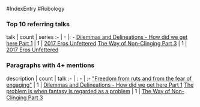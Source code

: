 #IndexEntry #Robology

### Top 10 referring talks
talk | count | series
:- | - |: -
<a data-href="Dilemmas and Delineations - How did we get here Part 1" href="Dilemmas+and+Delineations+-+How+did+we+get+here+Part+1" class="internal-link">Dilemmas and Delineations - How did we get here Part 1</a> | 1 | <a data-href="2017 Eros Unfettered" href="2017+Eros+Unfettered" class="internal-link">2017 Eros Unfettered</a>
<a data-href="The Way of Non-Clinging Part 3" href="The+Way+of+Non-Clinging+Part+3" class="internal-link">The Way of Non-Clinging Part 3</a> | 1 | <a data-href="2017 Eros Unfettered" href="2017+Eros+Unfettered" class="internal-link">2017 Eros Unfettered</a>

### Paragraphs with 4+ mentions
description | count | talk
:- | : - | :-
<a aria-label-position="top" aria-label="Dilemmas and Delineations - How did we get here Part 1 > Freedom from ruts and from the fear of engaging" data-href="Dilemmas and Delineations - How did we get here Part 1#Freedom from ruts and from the fear of engaging" href="Dilemmas+and+Delineations+-+How+did+we+get+here+Part+1#%22Freedom+from+ruts+and+from+the+fear+of+engaging%22" class="internal-link">&quot;Freedom from ruts and from the fear of engaging&quot;</a> | 1 | <a data-href="Dilemmas and Delineations - How did we get here Part 1" href="Dilemmas+and+Delineations+-+How+did+we+get+here+Part+1" class="internal-link">Dilemmas and Delineations - How did we get here Part 1</a>
<a aria-label-position="top" aria-label="The Way of Non-Clinging Part 3 > The problem is when fantasy is regarded as a problem" data-href="The Way of Non-Clinging Part 3#The problem is when fantasy is regarded as a problem" href="The+Way+of+Non-Clinging+Part+3#The+problem+is+when+fantasy+is+regarded+as+a+problem" class="internal-link">The problem is when fantasy is regarded as a problem</a> | 1 | <a data-href="The Way of Non-Clinging Part 3" href="The+Way+of+Non-Clinging+Part+3" class="internal-link">The Way of Non-Clinging Part 3</a>

